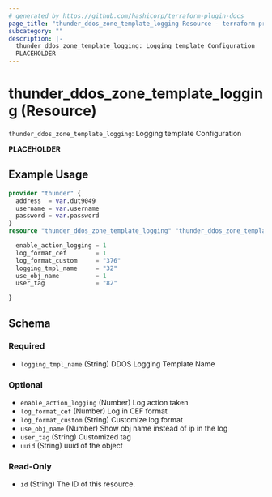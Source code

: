 ```yaml
---
# generated by https://github.com/hashicorp/terraform-plugin-docs
page_title: "thunder_ddos_zone_template_logging Resource - terraform-provider-thunder"
subcategory: ""
description: |-
  thunder_ddos_zone_template_logging: Logging template Configuration
  PLACEHOLDER
---
```


# thunder_ddos_zone_template_logging (Resource)

`thunder_ddos_zone_template_logging`: Logging template Configuration

__PLACEHOLDER__

## Example Usage

```terraform
provider "thunder" {
  address  = var.dut9049
  username = var.username
  password = var.password
}
resource "thunder_ddos_zone_template_logging" "thunder_ddos_zone_template_logging" {

  enable_action_logging = 1
  log_format_cef        = 1
  log_format_custom     = "376"
  logging_tmpl_name     = "32"
  use_obj_name          = 1
  user_tag              = "82"

}
```

<!-- schema generated by tfplugindocs -->
## Schema

### Required

- `logging_tmpl_name` (String) DDOS Logging Template Name

### Optional

- `enable_action_logging` (Number) Log action taken
- `log_format_cef` (Number) Log in CEF format
- `log_format_custom` (String) Customize log format
- `use_obj_name` (Number) Show obj name instead of ip in the log
- `user_tag` (String) Customized tag
- `uuid` (String) uuid of the object

### Read-Only

- `id` (String) The ID of this resource.


